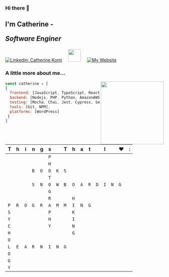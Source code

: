 ### Hi there 👋
<h2>I'm Catherine - <p><em>Software Enginer</em></p></h2> 

[![Linkedin: Catherine Komi](https://img.shields.io/badge/-My%20LinkedIn-blue?style=flat-square&logo=Linkedin&logoColor=white&link=https://www.linkedin.com/in/catherine-komi/)](https://www.linkedin.com/in/catherine-komi/)
&nbsp;&nbsp;&nbsp;
<img src="https://media.giphy.com/media/KzJkzjggfGN5Py6nkT/giphy.gif" width="40">
&nbsp;&nbsp;&nbsp;
[![My Website](https://img.shields.io/badge/-My%20Website-blueviolet?style=flat-square&link=https://www.catherinekomi.com/)](https://www.catherinekomi.com/)


### A little more about me...  
<img align='right' src="https://media.giphy.com/media/j4kv3klxltIVnu7ego/giphy.gif" width="200">

```javascript
const catherine = [
{
  frontend: [JavaScript, TypeScript, React, Angular, Vue, Nextjs, jQuery, HTML, CSS, Redux, Flux, Bootstrap],
  backend: [Nodejs, PHP, Python, AmazonAWS, Heroku, Express, SQL, MongoDB, Solidity, Firebase],
  testing: [Mocha, Chai, Jest, Cypress, Selenium],
  tools: [Git, NPM],
  platforms: [WordPress]
 }
]
 

```

|T|h|i|n|g|s||T|h|a|t||I||❤️|:|
| - | - | - | - | - | - | - | - | - | - | - | - | - | - | - | - |
| | | | | |`P`| | | | | | | | | | |
| | | | | |`H`| | | | | | | | | | |
| | | |`B`|`O`|`O`|`K`|`S`| | | | | | | | |
| | | | | |`T`| | | | | | | | | | |
| | | |`S`|`N`|`O`|`W`|`B`|`O`|`A`|`R`|`D`|`I`|`N`|`G`| |
| | | | | |`G`| | | | | | | | | | |
| | | | | |`R`| | |`H`| | | | | | | |
|`P`|`R`|`O`|`G`|`R`|`A`|`M`|`M`|`I`|`N`|`G`| | | | | |
|`S`| | | | |`P`| | |`K`| | | | | | | |
|`Y`| | | | |`H`| | |`I`| | | | | | | |
|`C`| | | | |`Y`| | |`N`| | | | | | | |
|`H`| | | | | | | |`G`| | | | | | | |
|`O`| | | | | | | | | | | | | | | |
|`L`|`E`|`A`|`R`|`N`|`I`|`N`|`G`| | | | | | | | |
|`O`| | | | | | | | | | | | | | | |
|`G`| | | | | | | | | | | | | | | |
|`Y`| | | | | | | | | | | | | | | |

